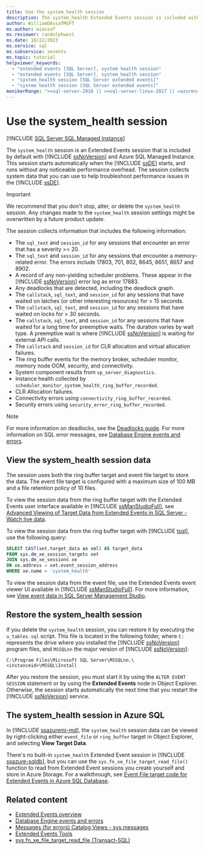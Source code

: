 ```yaml
---
title: Use the system_health session
description: The system_health Extended Events session is included with SQL Server. This session collects system data to troubleshoot database engine performance.
author: WilliamDAssafMSFT
ms.author: wiassaf
ms.reviewer: randolphwest
ms.date: 10/22/2023
ms.service: sql
ms.subservice: xevents
ms.topic: tutorial
helpviewer_keywords:
  - "extended events [SQL Server], system health session"
  - "extended events [SQL Server], system_health session"
  - "system_health session [SQL Server extended events]"
  - "system health session [SQL Server extended events]"
monikerRange: ">=sql-server-2016 || >=sql-server-linux-2017 || =azuresqldb-mi-current"
---
```

# Use the system_health session

[!INCLUDE [SQL Server SQL Managed Instance](../../includes/applies-to-version/sql-asdbmi.md)]

The `system_health` session is an Extended Events session that is included by default with [!INCLUDE [ssNoVersion](../../includes/ssnoversion-md.md)] and Azure SQL Managed Instance. This session starts automatically when the [!INCLUDE [ssDE](../../includes/ssde-md.md)] starts, and runs without any noticeable performance overhead. The session collects system data that you can use to help troubleshoot performance issues in the [!INCLUDE [ssDE](../../includes/ssde-md.md)].

> [!IMPORTANT]  
> We recommend that you don't stop, alter, or delete the `system_health` session. Any changes made to the `system_health` session settings might be overwritten by a future product update.

The session collects information that includes the following information:

- The `sql_text` and `session_id` for any sessions that encounter an error that has a severity >= 20.
- The `sql_text` and `session_id` for any sessions that encounter a memory-related error. The errors include 17803, 701, 802, 8645, 8651, 8657 and 8902.
- A record of any non-yielding scheduler problems. These appear in the [!INCLUDE [ssNoVersion](../../includes/ssnoversion-md.md)] error log as error 17883.
- Any deadlocks that are detected, including the deadlock graph.
- The `callstack`, `sql_text`, and `session_id` for any sessions that have waited on latches (or other interesting resources) for > 15 seconds.
- The `callstack`, `sql_text`, and `session_id` for any sessions that have waited on locks for > 30 seconds.
- The `callstack`, `sql_text`, and `session_id` for any sessions that have waited for a long time for preemptive waits. The duration varies by wait type. A preemptive wait is where [!INCLUDE [ssNoVersion](../../includes/ssnoversion-md.md)] is waiting for external API calls.
- The `callstack` and `session_id` for CLR allocation and virtual allocation failures.
- The ring buffer events for the memory broker, scheduler monitor, memory node OOM, security, and connectivity.
- System component results from `sp_server_diagnostics`.
- Instance health collected by `scheduler_monitor_system_health_ring_buffer_recorded`.
- CLR Allocation failures.
- Connectivity errors using `connectivity_ring_buffer_recorded`.
- Security errors using `security_error_ring_buffer_recorded`.

> [!NOTE]  
> For more information on deadlocks, see the [Deadlocks guide](../sql-server-deadlocks-guide.md).
> For more information on SQL error messages, see [Database Engine events and errors](../errors-events/database-engine-events-and-errors.md).

## View the system_health session data

The session uses both the ring buffer target and event file target to store the data. The event file target is configured with a maximum size of 100 MB and a file retention policy of 10 files.

To view the session data from the ring buffer target with the Extended Events user interface available in [!INCLUDE [ssManStudioFull](../../includes/ssmanstudiofull-md.md)], see [Advanced Viewing of Target Data from Extended Events in SQL Server - Watch live data](../../relational-databases/extended-events/advanced-viewing-of-target-data-from-extended-events-in-sql-server.md#watch-live-data).

To view the session data from the ring buffer target with [!INCLUDE [tsql](../../includes/tsql-md.md)], use the following query:

```sql
SELECT CAST(xet.target_data as xml) AS target_data
FROM sys.dm_xe_session_targets xet
JOIN sys.dm_xe_sessions xe
ON xe.address = xet.event_session_address
WHERE xe.name = 'system_health'
```

To view the session data from the event file, use the Extended Events event viewer UI available in [!INCLUDE [ssManStudioFull](../../includes/ssmanstudiofull-md.md)]. For more information, see [View event data in SQL Server Management Studio](advanced-viewing-of-target-data-from-extended-events-in-sql-server.md).

## Restore the system_health session

If you delete the `system_health` session, you can restore it by executing the `u_tables.sql` script. This file is located in the following folder, where `C:` represents the drive where you installed the [!INCLUDE [ssNoVersion](../../includes/ssnoversion-md.md)] program files, and `MSSQLnn` the major version of [!INCLUDE [ssNoVersion](../../includes/ssnoversion-md.md)]:

`C:\Program Files\Microsoft SQL Server\MSSQLnn.\<instanceid>\MSSQL\Install`

After you restore the session, you must start it by using the `ALTER EVENT SESSION` statement or by using the **Extended Events** node in Object Explorer. Otherwise, the session starts automatically the next time that you restart the [!INCLUDE [ssNoVersion](../../includes/ssnoversion-md.md)] service.

## The system_health session in Azure SQL

In [!INCLUDE [ssazuremi-md](../../includes/ssazuremi-md.md)], the `system_health` session data can be viewed by right-clicking either `event_file` or `ring_buffer` target in Object Explorer, and selecting **View Target Data**.

There's no built-in `system_health` Extended Event session in [!INCLUDE [ssazure-sqldb](../../includes/ssazure-sqldb.md)], but you can use the `sys.fn_xe_file_target_read_file()` function to read from Extended Event sessions you create yourself and store in Azure Storage. For a walkthrough, see [Event File target code for Extended Events in Azure SQL Database](/azure/azure-sql/database/xevent-code-event-file).

## Related content

- [Extended Events overview](extended-events.md)
- [Database Engine events and errors](../errors-events/database-engine-events-and-errors.md)
- [Messages (for errors) Catalog Views - sys.messages](../system-catalog-views/messages-for-errors-catalog-views-sys-messages.md)
- [Extended Events Tools](extended-events-tools.md)
- [sys.fn_xe_file_target_read_file (Transact-SQL)](../system-functions/sys-fn-xe-file-target-read-file-transact-sql.md)
